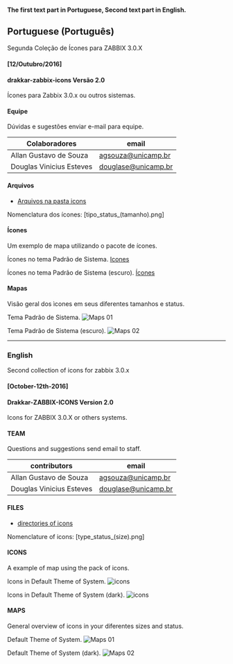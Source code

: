 #### The first text part in Portuguese, Second text part in English.

## Portuguese (Português)
Segunda Coleção de Ícones para ZABBIX 3.0.X
#### [12/Outubro/2016]

#### drakkar-zabbix-icons Versão 2.0
Ícones para Zabbix 3.0.x ou outros sistemas.

#### Equipe 
Dúvidas e sugestões enviar e-mail para equipe.

| Colaboradores | email |
| ----- | ---- |
| Allan Gustavo de Souza |  agsouza@unicamp.br|
| Douglas Vinicius Esteves  |  douglase@unicamp.br |

#### Arquivos

* [Arquivos na pasta icons](https://github.com/CCUEC/zabbix-icons-v2/tree/master/icons) 

Nomenclatura dos ícones: [tipo_status_(tamanho).png]

#### Ícones
Um exemplo de mapa utilizando o pacote de ícones.

Ícones no tema Padrão de Sistema.
[Icones](https://github.com/Drakkar-Monitoring/Zabbix-Icons-V2/blob/master/Theme%20White%20-%20Icons.png)

Ícones no tema Padrão de Sistema (escuro).
[Ícones](https://github.com/Drakkar-Monitoring/Zabbix-Icons-V2/blob/master/Theme%20Dark%20-%20Icons.png)

#### Mapas
Visão geral dos ìcones em seus diferentes tamanhos e status.

Tema Padrão de Sistema.
![Maps 01]()

Tema Padrão de Sistema (escuro).
![Maps 02]()


------------------------------------------------------------------------------------------------
### English
Second collection of icons for zabbix 3.0.x
#### [October-12th-2016]

#### Drakkar-ZABBIX-ICONS Version 2.0
Icons for ZABBIX 3.0.X or others systems.

#### TEAM 
Questions and suggestions send email to staff.

| contributors | email |
| ----- | ---- |
| Allan Gustavo de Souza |  agsouza@unicamp.br|
| Douglas Vinicius Esteves  |  douglase@unicamp.br |


#### FILES
* [directories of icons](https://github.com/Drakkar-Monitoring/Zabbix-Icons-V2/tree/master/icons) 

Nomenclature of icons: [type_status_(size).png]

#### ICONS
A example of map using the pack of icons.

Icons in Default Theme of System.
![icons]()

Icons in Default Theme of System (dark).
![icons]()

#### MAPS
General overview of icons in your diferentes sizes and status.

Default Theme of System.
![Maps 01]()

Default Theme of System (dark).
![Maps 02]()
